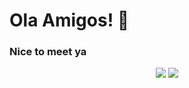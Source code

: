 <h1>Ola Amigos! 👋</h1>
<h3>Nice to meet ya</h3>

<p align="center" width="100%">
  <img src="https://github-readme-stats.vercel.app/api/top-langs/?username=dantonik&layout=compact">

  <img src="https://komarev.com/ghpvc/?username=dantonik&color=blue">
</p>

<!--
✨

[![Top Langs](https://github-readme-stats.vercel.app/api/top-langs/?username=dantonik&layout=compact)](https://github.com/anuraghazra/github-readme-stats)

<p align="center" width="100%">
Here are some ideas to get you started:
![Your Repository's Stats](https://github-readme-stats.vercel.app/api/top-langs/?username=dantonik&theme=blue-green)
- 🔭 I’m currently working on ...
- 🌱 I’m currently learning ...
- 👯 I’m looking to collaborate on ...
- 🤔 I’m looking for help with ...
- 💬 Ask me about ...
- 📫 How to reach me: ...
- 😄 Pronouns: ...
- ⚡ Fun fact: ...
-->
